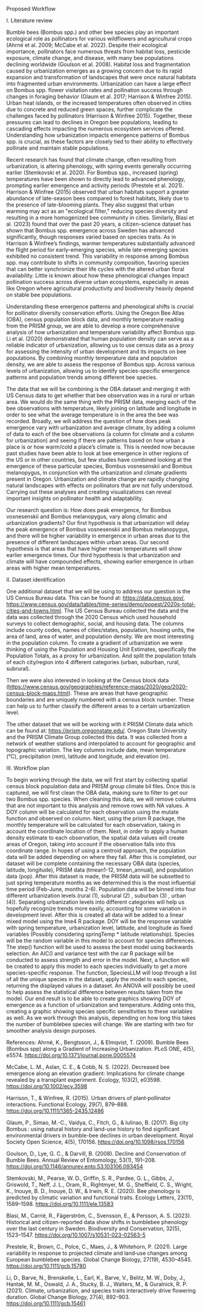 Proposed Workflow 

I. Literature review

Bumble bees (Bombus spp.) and other bee species play an important ecological role as pollinators for various wildflowers and agricultural crops (Ahrné et al. 2009; McCabe et al. 2022). Despite their ecological importance, pollinators face numerous threats from habitat loss, pesticide exposure, climate change, and disease, with many bee populations declining worldwide (Goulson et al. 2008). Habitat loss and fragmentation caused by urbanization emerges as a growing concern due to its rapid expansion and transformation of landscapes that were once natural habitats into fragmented urban environments. Urbanization can have a large effect on Bombus spp. flower visitation rates and pollination success through changes in foraging behavior (Glaum et al. 2017; Harrison & Winfree 2015). Urban heat islands, or the increased temperatures often observed in cities due to concrete and reduced green spaces, further complicate the challenges faced by pollinators (Harrison & Winfree 2015). Together, these pressures can lead to declines in Oregon bee populations, leading to cascading effects impacting the numerous ecosystem services offered. Understanding how urbanization impacts emergence patterns of Bombus spp. is crucial, as these factors are closely tied to their ability to effectively pollinate and maintain stable populations. 

Recent research has found that climate change, often resulting from urbanization, is altering phenology, with spring events generally occurring earlier (Stemkovski et al. 2020). For Bombus spp., increased (spring) temperatures have been shown to directly lead to advanced phenology, prompting earlier emergence and activity periods (Prestele et al. 2021). Harrison & Winfree (2015) observed that urban habitats support a greater abundance of late-season bees compared to forest habitats, likely due to the presence of late-blooming plants. They also suggest that urban warming may act as an "ecological filter," reducing species diversity and resulting in a more homogenized bee community in cities. Similarly, Blasi et al. (2023) found that over the past 20 years, a citizen-science dataset has shown that Bombus spp. emergence across Sweden has advanced significantly, though responses varied based on species traits. As in Harrison & Winfree’s findings, warmer temperatures substantially advanced the flight period for early-emerging species, while late-emerging species exhibited no consistent trend. This variability in response among Bombus spp. may contribute to shifts in community composition, favoring species that can better synchronize their life cycles with the altered urban floral availability. Little is known about how these phenological changes impact pollination success across diverse urban ecosystems, especially in areas like Oregon where agricultural productivity and biodiversity heavily depend on stable bee populations.

Understanding these emergence patterns and phenological shifts is crucial for pollinator diversity conservation efforts. Using the Oregon Bee Atlas (OBA), census population block data, and monthly temperature reading from the PRISM group, we are able to develop a more comprehensive analysis of how urbanization and temperature variability affect Bombus spp. Li et al. (2020) demonstrated that human population density can serve as a reliable indicator of urbanization, allowing us to use census data as a proxy for assessing the intensity of urban development and its impacts on bee populations. By combining monthly temperature data and population density, we are able to assess the response of Bombus spp. Across various levels of urbanization, allowing us to identify species-specific emergence patterns and population trends among different bee species. 

The data that we will be combining is the OBA dataset and merging it with US Census data to get whether that bee observation was in a rural or urban area. We would do the same thing with the PRISM data, merging each of the bee observations with temperature, likely joining on latitude and longitude in order to see what the average temperature is in the area the bee was recorded.  Broadly, we will address the question of how does peak emergence vary with urbanization and average climate, by adding a column of data to each of the bee observations (a column for climate and a column for urbanization) and seeing if there are patterns based on how urban a place is or how warm/cold a place’s climate is. This is needed now because past studies have been able to look at bee emergence in other regions of the US or in other countries, but few studies have combined looking at the emergence of these particular species, Bombus vosnesenskii and Bombus melanopygus, in conjunction with the urbanization and climate gradients present in Oregon. Urbanization and climate change are rapidly changing natural landscapes with effects on pollinators that are not fully understood. Carrying out these analyses and creating visualizations can reveal important insights on pollinator health and adaptability.


Our research question is: How does peak emergence, for Bombus vosnesenskii and Bombus melanopygus, vary along climatic and urbanization gradients? Our first hypothesis is that urbanization will delay the peak emergence of Bombus vosnesenskii and Bombus melanopygus, and there will be higher variability in emergence in urban areas due to the presence of different landscapes within urban areas. Our second hypothesis is that areas that have higher mean temperatures will show earlier emergence times. Our third hypothesis is that urbanization and climate will have compounded effects, showing earlier emergence in urban areas with higher mean temperatures. 



II. Dataset identification

One additional dataset that we will be using to address our question is the US Census Bureau data. This can be found at: https://data.census.gov/, https://www.census.gov/data/tables/time-series/demo/popest/2020s-total-cities-and-towns.html. The US Census Bureau collected the data and the data was collected through the 2020 Census which used household surveys to collect demographic, social, and housing data. The columns include county codes, names of cities/states, population, housing units, the area of land, area of water, and population density. We are most interesting in the population column. To create a gradient of urbanization we were thinking of using the Population and Housing Unit Estimates, specifically the Population Totals, as a proxy for urbanization. And split the population totals of each city/region into 4 different categories (urban, suburban, rural, subrural). 

Then we were also interested in looking at the Census block data (https://www.census.gov/geographies/reference-maps/2020/geo/2020-census-block-maps.html). These are areas that have geographic boundaries and are uniquely numbered with a census block number. These can help us to further classify the different areas to a certain urbanization level.

The other dataset that we will be working with it PRISM Climate data which can be found at: https://prism.oregonstate.edu/. Oregon State University and the PRISM Climate Group collected this data. It was collected from a network of weather stations and interpolated to account for geographic and topographic variation. The key columns include date, mean temperature (°C), precipitation (mm), latitude and longitude, and elevation (m).



III. Workflow plan

To begin working through the data, we will first start by collecting spatial census block population data and PRISM group climate bil files. Once this is captured, we will first clean the OBA data, making sure to filter to get our two Bombus spp. species. When cleaning this data, we will remove columns that are not important to this analysis and remove rows with NA values. A DOY column will be calculated for each observation using the mutate function and observed on column. Next, using the prism R package, the monthly temperature will be calculated for each observation, taking in account the coordinate location of them. Next, in order to apply a human density estimate to each observation, the spatial data values will create areas of Oregon, taking into account if the observation falls into this coordinate range. In hopes of using a centroid approach, the population data will be added depending on where they fall. After this is completed, our dataset will be complete containing the necessary OBA data (species, latitude, longitude), PRISM data (tmean1-12, tmean_annual), and population data (pop). After this dataset is made, the PRISM data will be subsetted to just spring temperature months as we determined this is the most influential time period (Feb-June, months 2-6). Population data will be binned into four different urbanization levels (rural (1), subrural (2) , suburban (3) , urban (4)). Separating urbanization levels into different categories will help us hopefully recognize trends more easily, accounting for some variation in development level. After this is created all data will be added to a linear mixed model using the lme4 R package. DOY will be the response variable with spring temperature, urbanization level, latitude, and longitude as fixed variables (Possibly considering springTemp * latitude relationship). Species will be the random variable in this model to account for species differences. The step() function will be used to assess the best model using backwards selection. An AIC() and variance test with the car R package will be conducted to assess strength and error in the model. Next, a function will be created to apply this model to each species individually to get a more species-specific response. The function, SpeciesLLM will loop through a list of all the unique species in the dataset, apply the model to each species, returning the displayed values in a dataset. An ANOVA will possibly be used to help assess the statistical difference between results taken from the model. Our end result is to be able to create graphics showing DOY of emergence as a function of urbanization and temperature. Adding onto this, creating a graphic showing species specific sensitivities to these variables as well. As we work through this analysis, depending on how long this takes the number of bumblebee species will change. We are starting with two for smoother analysis design purposes. 


References: 
Ahrné, K., Bengtsson, J., & Elmqvist, T. (2009). Bumble Bees (Bombus spp) along a Gradient of Increasing Urbanization. PLoS ONE, 4(5), e5574. https://doi.org/10.1371/journal.pone.0005574

McCabe, L. M., Aslan, C. E., & Cobb, N. S. (2022). Decreased bee emergence along an elevation gradient: Implications for climate change revealed by a transplant experiment. Ecology, 103(2), e03598. https://doi.org/10.1002/ecy.3598

Harrison, T., & Winfree, R. (2015). Urban drivers of plant‐pollinator interactions. Functional Ecology, 29(7), 879–888. https://doi.org/10.1111/1365-2435.12486

Glaum, P., Simao, M.-C., Vaidya, C., Fitch, G., & Iulinao, B. (2017). Big city Bombus : using natural history and land-use history to find significant environmental drivers in bumble-bee declines in urban development. Royal Society Open Science, 4(5), 170156. https://doi.org/10.1098/rsos.170156

Goulson, D., Lye, G. C., & Darvill, B. (2008). Decline and Conservation of Bumble Bees. Annual Review of Entomology, 53(1), 191–208. https://doi.org/10.1146/annurev.ento.53.103106.093454

Stemkovski, M., Pearse, W. D., Griffin, S. R., Pardee, G. L., Gibbs, J., Griswold, T., Neff, J. L., Oram, R., Rightmyer, M. G., Sheffield, C. S., Wright, K., Inouye, B. D., Inouye, D. W., & Irwin, R. E. (2020). Bee phenology is predicted by climatic variation and functional traits. Ecology Letters, 23(11), 1589–1598. https://doi.org/10.1111/ele.13583

Blasi, M., Carrié, R., Fägerström, C., Svensson, E., & Persson, A. S. (2023). Historical and citizen-reported data show shifts in bumblebee phenology over the last century in Sweden. Biodiversity and Conservation, 32(5), 1523–1547. https://doi.org/10.1007/s10531-023-02563-5

Prestele, R., Brown, C., Polce, C., Maes, J., & Whitehorn, P. (2021). Large variability in response to projected climate and land‐use changes among European bumblebee species. Global Change Biology, 27(19), 4530–4545. https://doi.org/10.1111/gcb.15780

Li, D., Barve, N., Brenskelle, L., Earl, K., Barve, V., Belitz, M. W., Doby, J., Hantak, M. M., Oswald, J. A., Stucky, B. J., Walters, M., & Guralnick, R. P. (2021). Climate, urbanization, and species traits interactively drive flowering duration. Global Change Biology, 27(4), 892–903. https://doi.org/10.1111/gcb.15461
